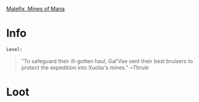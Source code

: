 <!-- TITLE: A Spectral Troll -->

[Malefix, Mines of Mana](malefix)

# Info

```perl
Level: 
```
> "To safeguard their ill-gotten haul, Gal'Vae sent their best bruisers to protect the expedition into Xuolia's mines."
> *~Thrule*


# Loot